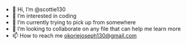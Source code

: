 - 👋 Hi, I’m @scottie130
- 👀 I’m interested in coding
- 🌱 I’m currently trying to pick up from somewhere 
- 💞️ I’m looking to collaborate on any file that can help me learn more 
- 📫 How to reach me okoriejoseph130@gmail.com

<!---
scottie130/scottie130 is a ✨ special ✨ repository because its `README.md` (this file) appears on your GitHub profile.
You can click the Preview link to take a look at your changes.
--->
